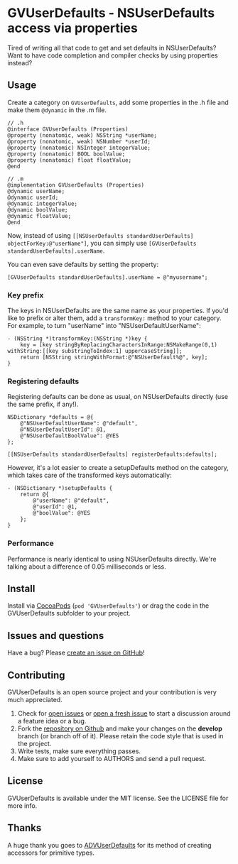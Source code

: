 # GVUserDefaults - NSUserDefaults access via properties

Tired of writing all that code to get and set defaults in NSUserDefaults? Want to have code completion and compiler checks by using properties instead?

## Usage
Create a category on `GVUserDefaults`, add some properties in the .h file and make them `@dynamic` in the .m file.

    // .h
    @interface GVUserDefaults (Properties)
    @property (nonatomic, weak) NSString *userName;
    @property (nonatomic, weak) NSNumber *userId;
    @property (nonatomic) NSInteger integerValue;
    @property (nonatomic) BOOL boolValue;
    @property (nonatomic) float floatValue;
    @end

    // .m
    @implementation GVUserDefaults (Properties)
    @dynamic userName;
    @dynamic userId;
    @dynamic integerValue;
    @dynamic boolValue;
    @dynamic floatValue;
    @end

Now, instead of using `[[NSUserDefaults standardUserDefaults] objectForKey:@"userName"]`, you can simply use `[GVUserDefaults standardUserDefaults].userName`.

You can even save defaults by setting the property:

    [GVUserDefaults standardUserDefaults].userName = @"myusername";


### Key prefix
The keys in NSUserDefaults are the same name as your properties. If you'd like to prefix or alter them, add a `transformKey:` method to your category. For example, to turn "userName" into "NSUserDefaultUserName":

    - (NSString *)transformKey:(NSString *)key {
        key = [key stringByReplacingCharactersInRange:NSMakeRange(0,1) withString:[[key substringToIndex:1] uppercaseString]];
        return [NSString stringWithFormat:@"NSUserDefault%@", key];
    }

### Registering defaults
Registering defaults can be done as usual, on NSUserDefaults directly (use the same prefix, if any!).

    NSDictionary *defaults = @{
        @"NSUserDefaultUserName": @"default",
        @"NSUserDefaultUserId": @1,
        @"NSUserDefaultBoolValue": @YES
    };

    [[NSUserDefaults standardUserDefaults] registerDefaults:defaults];

However, it's a lot easier to create a setupDefaults method on the category, which takes care of the transformed keys automatically:

    - (NSDictionary *)setupDefaults {
        return @{
            @"userName": @"default",
            @"userId": @1,
            @"boolValue": @YES
        };
    }


### Performance
Performance is nearly identical to using NSUserDefaults directly. We're talking about a difference of 0.05 milliseconds or less.


## Install
Install via [CocoaPods](http://cocoapods.org) (`pod 'GVUserDefaults'`) or drag the code in the GVUserDefaults subfolder to your project.


## Issues and questions
Have a bug? Please [create an issue on GitHub](https://github.com/gangverk/GVUserDefaults/issues)!


## Contributing
GVUserDefaults is an open source project and your contribution is very much appreciated.

1. Check for [open issues](https://github.com/gangverk/GVUserDefaults/issues) or [open a fresh issue](https://github.com/gangverk/GVUserDefaults/issues/new) to start a discussion around a feature idea or a bug.
2. Fork the [repository on Github](https://github.com/gangverk/GVUserDefaults) and make your changes on the **develop** branch (or branch off of it). Please retain the code style that is used in the project.
3. Write tests, make sure everything passes.
4. Make sure to add yourself to AUTHORS and send a pull request.


## License
GVUserDefaults is available under the MIT license. See the LICENSE file for more info.


## Thanks
A huge thank you goes to [ADVUserDefaults](https://github.com/advantis/ADVUserDefaults) for its method of creating accessors for primitive types.
